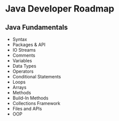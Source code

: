 # Java Developer Roadmap

## Java Fundamentals
* Syntax
* Packages & API
* IO Streams
* Comments
* Variables
* Data Types
* Operators
* Conditional Statements
* Loops
* Arrays
* Methods
* Build-In Methods
* Collections Framework
* Files and APIs
* OOP